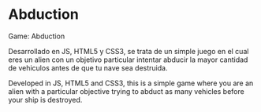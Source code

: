 # Abduction
Game: Abduction

Desarrollado en JS, HTML5 y CSS3, se trata de un simple juego en el cual eres un alien con un objetivo particular intentar abducir la mayor cantidad de vehiculos antes de que tu nave sea destruida.

Developed in JS, HTML5 and CSS3, this is a simple game where you are an alien with a particular objective trying to abduct as many vehicles before your ship is destroyed.
